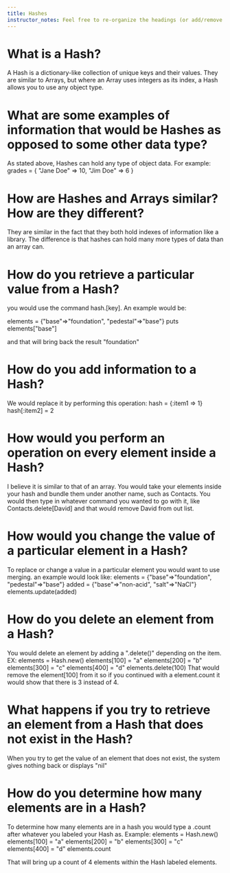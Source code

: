 ```yaml
---
title: Hashes
instructor_notes: Feel free to re-organize the headings (or add/remove headings) below. We included the headings for your benefit, but it's 100% fine if you want to write your responses in some different structure.
---
```


# What is a Hash?

A Hash is a dictionary-like collection of unique keys and their values. They are similar to Arrays, but where an Array uses integers as its index, a Hash allows you to use any object type.

# What are some examples of information that would be Hashes as opposed to some other data type?

As stated above, Hashes can hold any type of object data. For example: grades = { "Jane Doe" => 10, "Jim Doe" => 6 } 

# How are Hashes and Arrays similar? How are they different?

They are similar in the fact that they both hold indexes of information like a library. The difference is that hashes can hold many more types of data than an array can.


# How do you retrieve a particular value from a Hash?

you would use the command hash.[key]. An example would be: 

elements = {"base"=>"foundation", "pedestal"=>"base"}
  puts elements["base"]
  
  and that will bring back the result "foundation"

# How do you add information to a Hash?

We would replace it by performing this operation:
hash = {:item1 => 1}
hash[:item2] = 2

# How would you perform an operation on every element inside a Hash?

I believe it is similar to that of an array. You would take your elements inside your hash and bundle them under another name, such as Contacts.
You would then type in whatever command you wanted to go with it, like Contacts.delete[David] and that would remove David from out list.

# How would you change the value of a particular element in a Hash?

To replace or change a value in a particular element you would want to use merging. an example would look like:
elements = {"base"=>"foundation", "pedestal"=>"base"}
  added = {"base"=>"non-acid", "salt"=>"NaCl"}
  elements.update(added)

# How do you delete an element from a Hash?

You would delete an element by adding a ".delete()" depending on the item. EX: 
elements = Hash.new()
elements[100] = "a"
elements[200] = "b"
elements[300] = "c"
elements[400] = "d"
elements.delete(100)
That would remove the element[100] from it so if you continued with a element.count it would show that there is 3 instead of 4.

# What happens if you try to retrieve an element from a Hash that does not exist in the Hash?

When you try to get the value of an element that does not exist, the system gives nothing back or displays "nil"

# How do you determine how many elements are in a Hash?

To determine how many elements are in a hash you would type a .count after whatever you labeled your Hash as. 
Example:
elements = Hash.new()
elements[100] = "a"
elements[200] = "b"
elements[300] = "c"
elements[400] = "d"
elements.count

That will bring up a count of 4 elements within the Hash labeled elements.